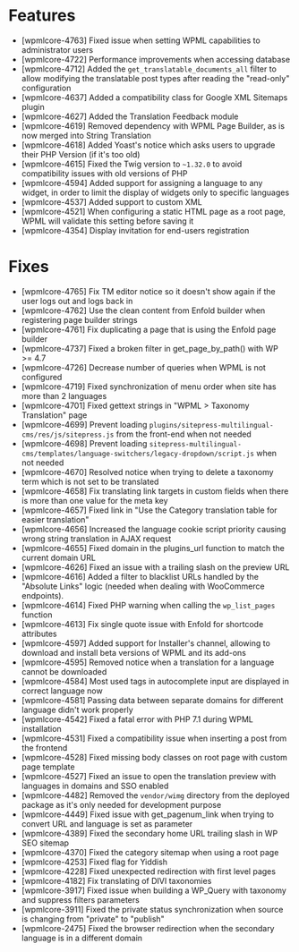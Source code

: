 # Features
* [wpmlcore-4763] Fixed issue when setting WPML capabilities to administrator users
* [wpmlcore-4722] Performance improvements when accessing database
* [wpmlcore-4712] Added the `get_translatable_documents_all` filter to allow modifying the translatable post types after reading the "read-only" configuration
* [wpmlcore-4637] Added a compatibility class for Google XML Sitemaps plugin
* [wpmlcore-4627] Added the Translation Feedback module
* [wpmlcore-4619] Removed dependency with WPML Page Builder, as is now merged into String Translation
* [wpmlcore-4618] Added Yoast's notice which asks users to upgrade their PHP Version (if it's too old)
* [wpmlcore-4615] Fixed the Twig version to `~1.32.0` to avoid compatibility issues with old versions of PHP
* [wpmlcore-4594] Added support for assigning a language to any widget, in order to limit the display of widgets only to specific languages
* [wpmlcore-4537] Added support to custom XML
* [wpmlcore-4521] When configuring a static HTML page as a root page, WPML will validate this setting before saving it
* [wpmlcore-4354] Display invitation for end-users registration

# Fixes
* [wpmlcore-4765] Fix TM editor notice so it doesn't show again if the user logs out and logs back in
* [wpmlcore-4762] Use the clean content from Enfold builder when registering page builder strings
* [wpmlcore-4761] Fix duplicating a page that is using the Enfold page builder
* [wpmlcore-4737] Fixed a broken filter in get_page_by_path() with WP >= 4.7
* [wpmlcore-4726] Decrease number of queries when WPML is not configured
* [wpmlcore-4719] Fixed synchronization of menu order when site has more than 2 languages
* [wpmlcore-4701] Fixed gettext strings in "WPML > Taxonomy Translation" page
* [wpmlcore-4699] Prevent loading `plugins/sitepress-multilingual-cms/res/js/sitepress.js` from the front-end when not needed
* [wpmlcore-4698] Prevent loading `sitepress-multilingual-cms/templates/language-switchers/legacy-dropdown/script.js` when not needed
* [wpmlcore-4670] Resolved notice when trying to delete a taxonomy term which is not set to be translated
* [wpmlcore-4658] Fix translating link targets in custom fields when there is more than one value for the meta key
* [wpmlcore-4657] Fixed link in "Use the Category translation table for easier translation"
* [wpmlcore-4656] Increased the language cookie script priority causing wrong string translation in AJAX request
* [wpmlcore-4655] Fixed domain in the plugins_url function to match the current domain URL
* [wpmlcore-4626] Fixed an issue with a trailing slash on the preview URL
* [wpmlcore-4616] Added a filter to blacklist URLs handled by the "Absolute Links" logic (needed when dealing with WooCommerce endpoints).
* [wpmlcore-4614] Fixed PHP warning when calling the `wp_list_pages` function
* [wpmlcore-4613] Fix single quote issue with Enfold for shortcode attributes
* [wpmlcore-4597] Added support for Installer's channel, allowing to download and install beta versions of WPML and its add-ons
* [wpmlcore-4595] Removed notice when a translation for a language cannot be downloaded
* [wpmlcore-4584] Most used tags in autocomplete input are displayed in correct language now
* [wpmlcore-4581] Passing data between separate domains for different language didn't work properly
* [wpmlcore-4542] Fixed a fatal error with PHP 7.1 during WPML installation
* [wpmlcore-4531] Fixed a compatibility issue when inserting a post from the frontend
* [wpmlcore-4528] Fixed missing body classes on root page with custom page template
* [wpmlcore-4527] Fixed an issue to open the translation preview with languages in domains and SSO enabled
* [wpmlcore-4482] Removed the `vendor/wimg` directory from the deployed package as it's only needed for development purpose
* [wpmlcore-4449] Fixed issue with get_pagenum_link when trying to convert URL and language is set as parameter
* [wpmlcore-4389] Fixed the secondary home URL trailing slash in WP SEO sitemap
* [wpmlcore-4370] Fixed the category sitemap when using a root page
* [wpmlcore-4253] Fixed flag for Yiddish
* [wpmlcore-4228] Fixed unexpected redirection with first level pages
* [wpmlcore-4182] Fix translating of DIVI taxonomies
* [wpmlcore-3917] Fixed issue when building a WP_Query with taxonomy and suppress filters parameters
* [wpmlcore-3911] Fixed the private status synchronization when source is changing from "private" to "publish"
* [wpmlcore-2475] Fixed the browser redirection when the secondary language is in a different domain